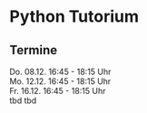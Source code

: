 # Python Tutorium

## Termine
Do. 08.12. 16:45 - 18:15 Uhr  
Mo. 12.12. 16:45 - 18:15 Uhr  
Fr. 16.12. 16:45 - 18:15 Uhr  
tbd
tbd
